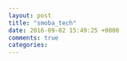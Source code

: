 ```yaml
---
layout: post
title: "smoba_tech"
date: 2016-09-02 15:49:25 +0800
comments: true
categories: 
---
```

